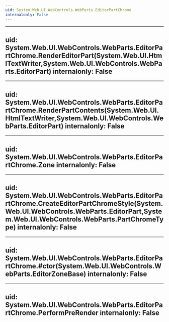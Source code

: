 ```yaml
---
uid: System.Web.UI.WebControls.WebParts.EditorPartChrome
internalonly: False
---
```


---
uid: System.Web.UI.WebControls.WebParts.EditorPartChrome.RenderEditorPart(System.Web.UI.HtmlTextWriter,System.Web.UI.WebControls.WebParts.EditorPart)
internalonly: False
---

---
uid: System.Web.UI.WebControls.WebParts.EditorPartChrome.RenderPartContents(System.Web.UI.HtmlTextWriter,System.Web.UI.WebControls.WebParts.EditorPart)
internalonly: False
---

---
uid: System.Web.UI.WebControls.WebParts.EditorPartChrome.Zone
internalonly: False
---

---
uid: System.Web.UI.WebControls.WebParts.EditorPartChrome.CreateEditorPartChromeStyle(System.Web.UI.WebControls.WebParts.EditorPart,System.Web.UI.WebControls.WebParts.PartChromeType)
internalonly: False
---

---
uid: System.Web.UI.WebControls.WebParts.EditorPartChrome.#ctor(System.Web.UI.WebControls.WebParts.EditorZoneBase)
internalonly: False
---

---
uid: System.Web.UI.WebControls.WebParts.EditorPartChrome.PerformPreRender
internalonly: False
---
